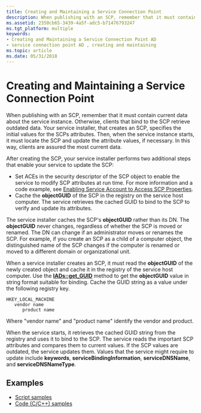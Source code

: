 ```yaml
---
title: Creating and Maintaining a Service Connection Point
description: When publishing with an SCP, remember that it must contain current data about the service instance.
ms.assetid: 2350cb65-3439-4a5f-adc5-b71476793247
ms.tgt_platform: multiple
keywords:
- Creating and Maintaining a Service Connection Point AD
- service connection point AD , creating and maintaining
ms.topic: article
ms.date: 05/31/2018
---
```


# Creating and Maintaining a Service Connection Point

When publishing with an SCP, remember that it must contain current data about the service instance. Otherwise, clients that bind to the SCP retrieve outdated data. Your service installer, that creates an SCP, specifies the initial values for the SCPs attributes. Then, when the service instance starts, it must locate the SCP and update the attribute values, if necessary. In this way, clients are assured the most current data.

After creating the SCP, your service installer performs two additional steps that enable your service to update the SCP:

-   Set ACEs in the security descriptor of the SCP object to enable the service to modify SCP attributes at run time. For more information and a code example, see [Enabling Service Account to Access SCP Properties](enabling-service-account-to-access-scp-properties.md).
-   Cache the **objectGUID** of the SCP in the registry on the service host computer. The service retrieves the cached GUID to bind to the SCP to verify and update its attributes.

The service installer caches the SCP's **objectGUID** rather than its DN. The **objectGUID** never changes, regardless of whether the SCP is moved or renamed. The DN can change if an administrator moves or renames the SCP. For example, if you create an SCP as a child of a computer object, the distinguished name of the SCP changes if the computer is renamed or moved to a different domain or organizational unit.

When a service installer creates an SCP, it must read the **objectGUID** of the newly created object and cache it in the registry of the service host computer. Use the [**IADs::get\_GUID**](https://msdn.microsoft.com/library/aa746351) method to get the **objectGUID** value in string format suitable for binding. Cache the GUID string as a value under the following registry key.

```
HKEY_LOCAL_MACHINE
   vendor name
      product name
```

Where "vendor name" and "product name" identify the vendor and product.

When the service starts, it retrieves the cached GUID string from the registry and uses it to bind to the SCP. The service reads the important SCP attributes and compares them to current values. If the SCP values are outdated, the service updates them. Values that the service might require to update include **keywords**, **serviceBindingInformation**, **serviceDNSName**, and **serviceDNSNameType**.

## Examples

-   [Script samples](script-samples-for-managing-service-connection-points.md)
-   [Code (C/C++) samples](code-samples-for-managing-service-connection-points.md)

 

 




